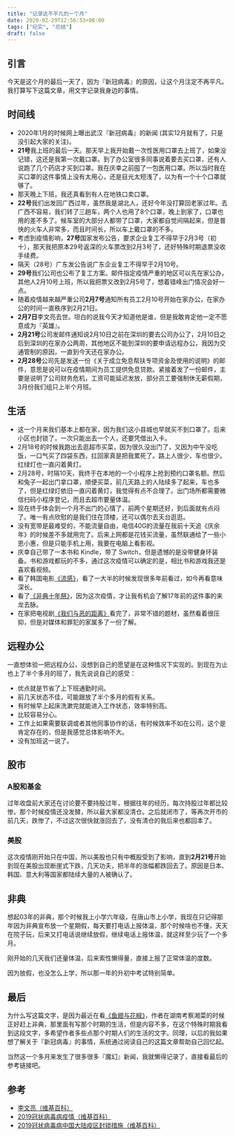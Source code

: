 ```yaml
---
title: "记录这不平凡的一个月"
date: 2020-02-29T12:56:53+08:00
tags: ["纪实", "总结"] 
draft: false
---
```


## 引言

今天是这个月的最后一天了，因为『新冠病毒』的原因，让这个月注定不再平凡。我打算写下这篇文章，用文字记录我身边的事情。

<!--more-->

## 时间线

- 2020年1月的时候网上曝出武汉『新冠病毒』的新闻 (其实12月就有了，只是没引起大家的关注)。
- **21号**我上班的最后一天。那天早上我开始戴一次性医用口罩去上班了，如果没记错，这还是我第一次戴口罩。到了办公室很多同事说着要去买口罩，还有人说跑了几个药店才买到口罩。我在庆幸之前囤了一包医用口罩。所以当时我在买口罩的这件事情上没有太用心，还是目光太短浅了，以为有一个十个口罩就够了。
- 那天晚上下班，我还真看到有人在地铁口卖口罩。
- **22号**我们出发回广西过年，虽然我是湖北人，还好今年没打算回老家过年。去广西不容易，我们转了三趟车，两个人也用了8个口罩，晚上到家了，口罩也用的差不多了。候车室的大部分人都带了口罩，大家都自觉间隔起来，但是普快的火车人非常多，而且时间长，所以车上戴口罩的不多。
- 考虑到疫情影响，**27号**国家发布公告，要求企业复工不得早于2月3号（初十），那天我把原本29号返深的火车票改到2月3号了，还好特殊时期退票没收手续费。
- 隔天（28号）广东发公告说广东企业复工不得早于2月10号。
- **29号**我们公司也公布了复工方案。邮件指定疫情严重的地区可以先在家公办，其他人2月10号上班，所以我把票又改到2月5号了，想着错峰出门情况会好一点。
- 随着疫情越来越严重公司**2月7号**通知所有员工2月10号开始在家办公，在家办公的时间一直秩序到2月21日。
- **2月7日**李文亮去世。坦白的说我今天才知道他是谁，但是我敢肯定他一定不愿意成为『英雄』。
- **2月21号**公司发邮件通知说2月10日之前在深圳的要去公司办公了，2月10日之后到深圳的在家办公两周，其他地区不能到深圳的要申请远程办公，我因为交通管制的原因，一直到今天还在家办公。
- **2月28号**公司先是发送一份《关于成立免息帮扶专项资金及使用的说明》的邮件，意思是说可以在疫情期间为员工提供免息贷款。紧接着发了一份邮件，主要是说明了公司财务危机，工资可能延迟发放，部分员工要强制休无薪假期，3月份我们组只上半个月班。

## 生活

- 这一个月来我们基本上都在家，因为我们这小县城也早就买不到口罩了。后来小区也封锁了，一次只能出去一个人，还要凭借出入卡。
- 2月18号的时候我跑出去逛超市买菜，因为很久没出门了，又因为中午没吃饭，一口气买了四袋东西，扛回家真是把我累死了。路上人很少，车也很少。红绿灯也一直闪着黄灯。
- 2月28号，时隔10天，我终于在本地的一个小程序上抢到预约口罩名额。然后和兔子一起出门拿口罩，顺便买菜，前几天路上的人陆续多了起来，车也多了，但是红绿灯依旧一直闪着黄灯，我觉得有点不合理了。出门场所都需要微信扫码小程序登记，而且去超市要量体温。
- 现在终于体会到一个月不出门的心情了，前两个星期还好，到后面就有点闷了。唯一有点欣慰的是我们住在顶楼，还可以偶尔去天台逛逛。
- 没有宽带是最难受的，不能流量自由，电信40G的流量在我前十天追《庆余年》的时候差不多就用完了。后来上网都是花钱买流量，虽然联通给了一些小恩小惠，但是只能手机上用，我要在电脑上看影视。
- 庆幸自己带了一本书和 Kindle，带了 Switch，但是遗憾的是没带健身环装备。书和游戏都玩的不多，通过这次疫情可以确定的是，相比书和游戏我还是喜欢看视频。
- 看了韩国电影[《流感》](https://movie.douban.com/subject/10432911/)，看了一大半的时候发现很多年前看过，如今再看意味深长。
- 看了[《非典十年祭》](https://movie.douban.com/subject/25960946/)，因为这次疫情，才让我有机会了解17年前的这件事的来龙去脉。
- 在家把电视剧[《我们与恶的距离》](https://movie.douban.com/subject/30181230/)看完了，非常不错的题材，虽然看着很压抑，但是对媒体和罪犯的家属多了一份了解。

## 远程办公

一直想体验一把远程办公，没想到自己的愿望是在这种情况下实现的。到现在为止也上了半个多月的班了，我先说说自己的感受：

- 优点就是节省了上下班通勤时间。
- 前几天状态不佳，可能跟放了半个多月的假有关系。
- 有时候早上起床洗漱完就能进入工作状态，效率特别高。
- 比较容易分心。
- 工作上如果需要联调或者其他同事协作的话，有时候效率不如在公司，这个是肯定存在的，但是我感觉总体影响不大。
- 没有加班这一说了。

## 股市

### A股和基金

过年收盘前大家还在讨论要不要持股过年，根据往年的经历，每次持股过年都比较惨。那个时候疫情还没发酵，所以最大家都没清仓。之后就闭市了，等再次开市的前几天，跌惨了，不过这次很快就涨回去了，没有清仓的我后来也都回本了。

### 美股

这次疫情刚开始只在中国，所以美股也只有中概股受到了影响，直到**2月21号**开始到现在美股出现断崖式下跌，几天功夫，把半年的涨幅都跌回去了。原因是日本、韩国、意大利等国家都陆续大量的人被确认了。

## 非典

想起03年的非典，那个时候我上小学六年级，在唐山市上小学，我现在只记得那年因为非典宣布放一个星期假，每天要打电话上报体温，那个时候啥也不懂，天天在院子玩，后来又打电话说继续放假，继续电话上报体温，就这样至少玩了一个多月。

刚开始的几天我们还量体温，后来索性懒得量，直接上报了正常体温的度数。

因为放假，也没怎么上学，所以那一年的升初中考试特别简单。

## 最后

为什么写这篇文字，是因为最近在看[《鱼翅与花椒》](https://book.douban.com/subject/30183051/)，作者在湖南考察湘菜的时候正好赶上非典，那里面有写那个时期的生活，但是内容不多，在这个特殊时期我看到这段文字，多希望作者多些点那个时期人们的生活的文字。同理，以后的我如果想了解关于『新冠病毒』的事情，系统通过阅读自己的这篇文章帮助自己回忆起。

当然这一个多月来发生了很多很多『魔幻』新闻，我就懒得记录了，直接看最后的参考链接吧。

## 参考

- [李文亮（维基百科）](https://zh.wikipedia.org/wiki/%E6%9D%8E%E6%96%87%E4%BA%AE)
- [2019冠状病毒病疫情（维基百科）](https://zh.wikipedia.org/zh-hans/2019%E5%86%A0%E7%8B%80%E7%97%85%E6%AF%92%E7%97%85%E7%96%AB%E6%83%85)
- [2019冠状病毒病中国大陆疫区封锁措施（维基百科）](https://zh.wikipedia.org/wiki/2019%E5%86%A0%E7%8B%80%E7%97%85%E6%AF%92%E7%97%85%E4%B8%AD%E5%9C%8B%E5%A4%A7%E9%99%B8%E7%96%AB%E5%8D%80%E5%B0%81%E9%8E%96%E6%8E%AA%E6%96%BD)